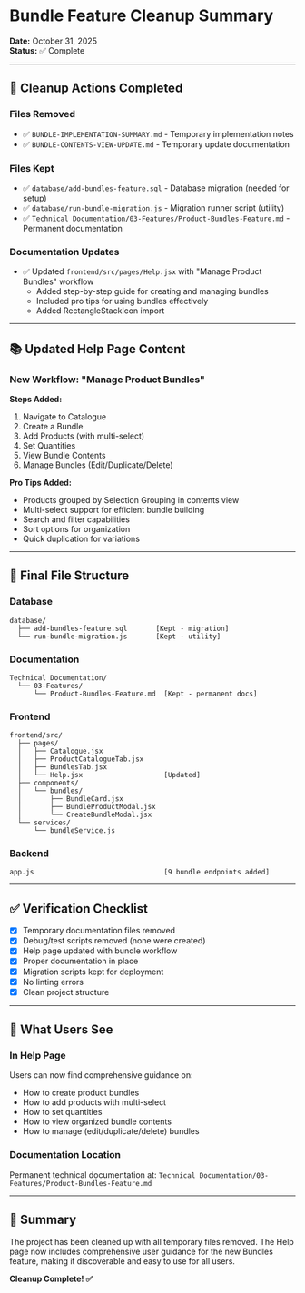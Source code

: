 # Bundle Feature Cleanup Summary

**Date:** October 31, 2025  
**Status:** ✅ Complete

---

## 🧹 Cleanup Actions Completed

### Files Removed
- ✅ `BUNDLE-IMPLEMENTATION-SUMMARY.md` - Temporary implementation notes
- ✅ `BUNDLE-CONTENTS-VIEW-UPDATE.md` - Temporary update documentation

### Files Kept
- ✅ `database/add-bundles-feature.sql` - Database migration (needed for setup)
- ✅ `database/run-bundle-migration.js` - Migration runner script (utility)
- ✅ `Technical Documentation/03-Features/Product-Bundles-Feature.md` - Permanent documentation

### Documentation Updates
- ✅ Updated `frontend/src/pages/Help.jsx` with "Manage Product Bundles" workflow
  - Added step-by-step guide for creating and managing bundles
  - Included pro tips for using bundles effectively
  - Added RectangleStackIcon import

---

## 📚 Updated Help Page Content

### New Workflow: "Manage Product Bundles"

**Steps Added:**
1. Navigate to Catalogue
2. Create a Bundle
3. Add Products (with multi-select)
4. Set Quantities
5. View Bundle Contents
6. Manage Bundles (Edit/Duplicate/Delete)

**Pro Tips Added:**
- Products grouped by Selection Grouping in contents view
- Multi-select support for efficient bundle building
- Search and filter capabilities
- Sort options for organization
- Quick duplication for variations

---

## 📁 Final File Structure

### Database
```
database/
  ├── add-bundles-feature.sql       [Kept - migration]
  └── run-bundle-migration.js       [Kept - utility]
```

### Documentation
```
Technical Documentation/
  └── 03-Features/
      └── Product-Bundles-Feature.md  [Kept - permanent docs]
```

### Frontend
```
frontend/src/
  ├── pages/
  │   ├── Catalogue.jsx
  │   ├── ProductCatalogueTab.jsx
  │   ├── BundlesTab.jsx
  │   └── Help.jsx                    [Updated]
  ├── components/
  │   └── bundles/
  │       ├── BundleCard.jsx
  │       ├── BundleProductModal.jsx
  │       └── CreateBundleModal.jsx
  └── services/
      └── bundleService.js
```

### Backend
```
app.js                                [9 bundle endpoints added]
```

---

## ✅ Verification Checklist

- [x] Temporary documentation files removed
- [x] Debug/test scripts removed (none were created)
- [x] Help page updated with bundle workflow
- [x] Proper documentation in place
- [x] Migration scripts kept for deployment
- [x] No linting errors
- [x] Clean project structure

---

## 🎯 What Users See

### In Help Page
Users can now find comprehensive guidance on:
- How to create product bundles
- How to add products with multi-select
- How to set quantities
- How to view organized bundle contents
- How to manage (edit/duplicate/delete) bundles

### Documentation Location
Permanent technical documentation at:
`Technical Documentation/03-Features/Product-Bundles-Feature.md`

---

## 📝 Summary

The project has been cleaned up with all temporary files removed. The Help page now includes comprehensive user guidance for the new Bundles feature, making it discoverable and easy to use for all users.

**Cleanup Complete! ✅**

